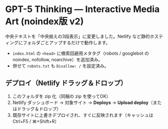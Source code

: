 # GPT-5 Thinking — Interactive Media Art (noindex版 v2)
中央テキストを「中央揃えの3段表示」に変更しました。Netlify など静的ホスティングにフォルダごとアップするだけで動作します。

- `index.html` の `<head>` に検索回避用メタタグ（robots / googlebot の noindex, nofollow, noarchive）を追加済み。
- 併せて `robots.txt` も `Disallow: /` を設定済み。

## デプロイ（Netlify ドラッグ＆ドロップ）
1. このフォルダを zip 化（同梱の zip を使ってOK）
2. Netlify ダッシュボード → 対象サイト → **Deploys** → **Upload deploy**（またはドラッグ＆ドロップ）
3. 既存サイトに上書きデプロイされ、すぐに反映されます（キャッシュは Ctrl+F5 / ⌘+Shift+R）
